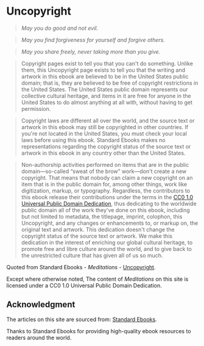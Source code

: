 # Uncopyright

> *May you do good and not evil.*  

> *May you find forgiveness for yourself and forgive others.*  

> *May you share freely, never taking more than you give.*  

> Copyright pages exist to tell you that you can't do something. Unlike them, this Uncopyright page exists to tell you that the writing and artwork in this ebook are believed to be in the United States public domain; that is, they are believed to be free of copyright restrictions in the United States. The United States public domain represents our collective cultural heritage, and items in it are free for anyone in the United States to do almost anything at all with, without having to get permission.

> Copyright laws are different all over the world, and the source text or artwork in this ebook may still be copyrighted in other countries. If you're not located in the United States, you must check your local laws before using this ebook. Standard Ebooks makes no representations regarding the copyright status of the source text or artwork in this ebook in any country other than the United States.

> Non-authorship activities performed on items that are in the public domain⁠—so-called “sweat of the brow” work⁠—don't create a new copyright. That means that nobody can claim a new copyright on an item that is in the public domain for, among other things, work like digitization, markup, or typography. Regardless, the contributors to this ebook release their contributions under the terms in the [CC0 1.0 Universal Public Domain Dedication](https://creativecommons.org/publicdomain/zero/1.0/), thus dedicating to the worldwide public domain all of the work they've done on this ebook, including but not limited to metadata, the titlepage, imprint, colophon, this Uncopyright, and any changes or enhancements to, or markup on, the original text and artwork. This dedication doesn't change the copyright status of the source text or artwork. We make this dedication in the interest of enriching our global cultural heritage, to promote free and libre culture around the world, and to give back to the unrestricted culture that has given all of us so much.

Quoted from Standard Ebooks - *Meditations* - [Uncopyright](https://standardebooks.org/ebooks/marcus-aurelius/meditations/george-long/text/single-page#uncopyright).

Except where otherwise noted, The content of *Meditations* on this site is licensed under a CC0 1.0 Universal Public Domain Dedication.

## Acknowledgment

The articles on this site are sourced from: [Standard Ebooks](https://standardebooks.org/).  

Thanks to Standard Ebooks for providing high-quality ebook resources to readers around the world.

